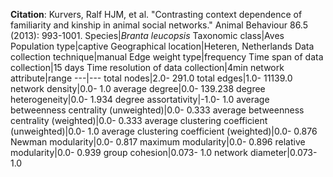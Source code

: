**Citation**: Kurvers, Ralf HJM, et al. "Contrasting context dependence of familiarity and kinship in animal social networks." Animal Behaviour 86.5 (2013): 993-1001.
Species|*Branta leucopsis*
Taxonomic class|Aves
Population type|captive
Geographical location|Heteren, Netherlands
Data collection technique|manual 
Edge weight type|frequency
Time span of data collection|15 days
Time resolution of data collection|4min
network attribute|range
---|---
total nodes|2.0- 291.0
total edges|1.0- 11139.0
network density|0.0- 1.0
average degree|0.0- 139.238
degree heterogeneity|0.0- 1.934
degree assortativity|-1.0- 1.0
average betweenness centrality (unweighted)|0.0- 0.333
average betweenness centrality (weighted)|0.0- 0.333
average clustering coefficient (unweighted)|0.0- 1.0
average clustering coefficient (weighted)|0.0- 0.876
Newman modularity|0.0- 0.817
maximum modularity|0.0- 0.896
relative modularity|0.0- 0.939
group cohesion|0.073- 1.0
network diameter|0.073- 1.0
